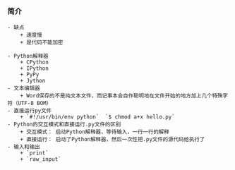### 简介
    - 缺点
        + 速度慢
        + 是代码不能加密

    - Python解释器
        + CPython
        + IPython
        + PyPy
        + Jython
    - 文本编辑器
        + Word保存的不是纯文本文件，而记事本会自作聪明地在文件开始的地方加上几个特殊字符（UTF-8 BOM）
    - 直接运行py文件
        + `#!/usr/bin/env python`  `$ chmod a+x hello.py`
    - Python的交互模式和直接运行.py文件的区别  
        + 交互模式： 启动Python解释器，等待输入，一行一行的解释
        + 直接运行： 启动了Python解释器，然后一次性把.py文件的源代码给执行了
    - 输入和输出
        + `print`
        + `raw_input`   